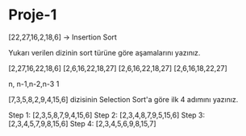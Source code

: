 # Proje-1

[22,27,16,2,18,6] -> Insertion Sort

Yukarı verilen dizinin sort türüne göre aşamalarını yazınız.


[2,27,16,22,18,6] 
[2,6,16,22,18,27] 
[2,6,16,22,18,27] 
[2,6,16,18,22,27] 


n, n-1,n-2,n-3  1 

[7,3,5,8,2,9,4,15,6] dizisinin Selection Sort'a göre ilk 4 adımını yazınız.

Step 1: [2,3,5,8,7,9,4,15,6] 
Step 2: [2,3,4,8,7,9,5,15,6]
Step 3: [2,3,4,5,7,9,8,15,6] 
Step 4: [2,3,4,5,6,9,8,15,7]
